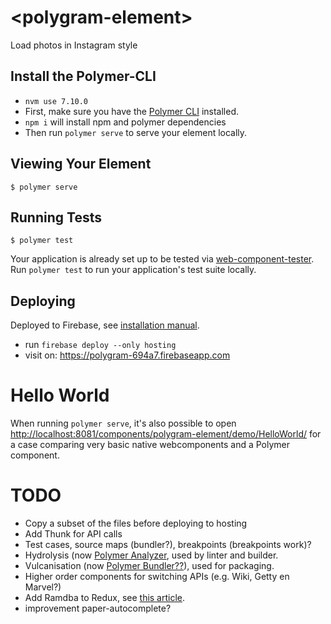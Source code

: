 # \<polygram-element\>

Load photos in Instagram style

## Install the Polymer-CLI

* `nvm use 7.10.0`
* First, make sure you have the [Polymer CLI](https://www.npmjs.com/package/polymer-cli) installed.
* `npm i` will install npm and polymer dependencies
* Then run `polymer serve` to serve your element locally.

## Viewing Your Element

```
$ polymer serve
```

## Running Tests

```
$ polymer test
```

Your application is already set up to be tested via [web-component-tester](https://github.com/Polymer/web-component-tester). Run `polymer test` to run your application's test suite locally.


## Deploying

Deployed to Firebase, see [installation manual](https://firebase.google.com/docs/cli/).

<!-- * run `polymer build` (TODO WIP) -->
* run `firebase deploy --only hosting`
* visit on: https://polygram-694a7.firebaseapp.com

# Hello World

When running `polymer serve`, it's also possible to open [http://localhost:8081/components/polygram-element/demo/HelloWorld/](http://localhost:8081/components/polygram-element/demo/HelloWorld/) for a case comparing very basic
native webcomponents and a Polymer component. 


# TODO

* Copy a subset of the files before deploying to hosting
* Add Thunk for API calls
* Test cases, source maps (bundler?), breakpoints (breakpoints work)?
* Hydrolysis (now [Polymer Analyzer](https://github.com/Polymer/polymer-analyzer), used by linter and builder. 
* Vulcanisation (now [Polymer Bundler??](https://github.com/Polymer/polymer-bundler)), used for packaging.
* Higher order components for switching APIs (e.g. Wiki, Getty en Marvel?)
* Add Ramdba to Redux, see [this article](https://alligator.io/react/functional-redux-reducers-with-ramda/).
* improvement paper-autocomplete?




